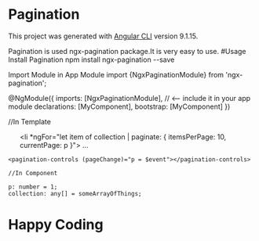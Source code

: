 # Pagination

This project was generated with [Angular CLI](https://github.com/angular/angular-cli) version 9.1.15.

Pagination is used ngx-pagination package.It is very easy to use.
#Usage
Install Pagination
npm install ngx-pagination --save

Import Module in App Module
  import {NgxPaginationModule} from 'ngx-pagination';

  @NgModule({
      imports: [NgxPaginationModule], // <-- include it in your app module
      declarations: [MyComponent],
      bootstrap: [MyComponent]
  })

   //In Template
     <ul>
        <li *ngFor="let item of collection | paginate: { itemsPerPage: 10, currentPage: p }"> ... </li>
      </ul>

    <pagination-controls (pageChange)="p = $event"></pagination-controls>
    
    //In Component
    
    p: number = 1;
    collection: any[] = someArrayOfThings; 

# Happy Coding

